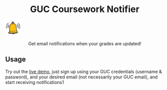 <h1 align="center">GUC Coursework Notifier</h1>
<img src="/web-application/public/favicon.png"/>

<p align="center">Get email notifications when your grades are updated!</p>

## Usage

Try out the [live demo](TODO), just sign up using your GUC credentials (username & password), and your desired email (not necessarily your GUC email), and start receiving notifications1
